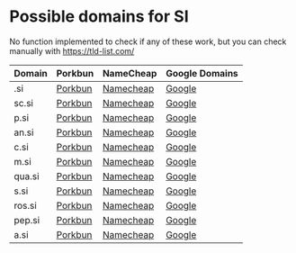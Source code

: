 # Possible domains for SI

No function implemented to check if any of these work, but you can check manually with https://tld-list.com/

| Domain | Porkbun | NameCheap | Google Domains |
|---|---|---|---|
| .si | [Porkbun](https://porkbun.com/checkout/search?prb=e814663da1&tlds=&idnLanguage=&search=search&q=.si) | [Namecheap](https://www.namecheap.com/domains/registration/results/?domain=.si) | [Google](https://domains.google.com/registrar/search?searchTerm=.si) |
| sc.si | [Porkbun](https://porkbun.com/checkout/search?prb=e814663da1&tlds=&idnLanguage=&search=search&q=sc.si) | [Namecheap](https://www.namecheap.com/domains/registration/results/?domain=sc.si) | [Google](https://domains.google.com/registrar/search?searchTerm=sc.si) |
| p.si | [Porkbun](https://porkbun.com/checkout/search?prb=e814663da1&tlds=&idnLanguage=&search=search&q=p.si) | [Namecheap](https://www.namecheap.com/domains/registration/results/?domain=p.si) | [Google](https://domains.google.com/registrar/search?searchTerm=p.si) |
| an.si | [Porkbun](https://porkbun.com/checkout/search?prb=e814663da1&tlds=&idnLanguage=&search=search&q=an.si) | [Namecheap](https://www.namecheap.com/domains/registration/results/?domain=an.si) | [Google](https://domains.google.com/registrar/search?searchTerm=an.si) |
| c.si | [Porkbun](https://porkbun.com/checkout/search?prb=e814663da1&tlds=&idnLanguage=&search=search&q=c.si) | [Namecheap](https://www.namecheap.com/domains/registration/results/?domain=c.si) | [Google](https://domains.google.com/registrar/search?searchTerm=c.si) |
| m.si | [Porkbun](https://porkbun.com/checkout/search?prb=e814663da1&tlds=&idnLanguage=&search=search&q=m.si) | [Namecheap](https://www.namecheap.com/domains/registration/results/?domain=m.si) | [Google](https://domains.google.com/registrar/search?searchTerm=m.si) |
| qua.si | [Porkbun](https://porkbun.com/checkout/search?prb=e814663da1&tlds=&idnLanguage=&search=search&q=qua.si) | [Namecheap](https://www.namecheap.com/domains/registration/results/?domain=qua.si) | [Google](https://domains.google.com/registrar/search?searchTerm=qua.si) |
| s.si | [Porkbun](https://porkbun.com/checkout/search?prb=e814663da1&tlds=&idnLanguage=&search=search&q=s.si) | [Namecheap](https://www.namecheap.com/domains/registration/results/?domain=s.si) | [Google](https://domains.google.com/registrar/search?searchTerm=s.si) |
| ros.si | [Porkbun](https://porkbun.com/checkout/search?prb=e814663da1&tlds=&idnLanguage=&search=search&q=ros.si) | [Namecheap](https://www.namecheap.com/domains/registration/results/?domain=ros.si) | [Google](https://domains.google.com/registrar/search?searchTerm=ros.si) |
| pep.si | [Porkbun](https://porkbun.com/checkout/search?prb=e814663da1&tlds=&idnLanguage=&search=search&q=pep.si) | [Namecheap](https://www.namecheap.com/domains/registration/results/?domain=pep.si) | [Google](https://domains.google.com/registrar/search?searchTerm=pep.si) |
| a.si | [Porkbun](https://porkbun.com/checkout/search?prb=e814663da1&tlds=&idnLanguage=&search=search&q=a.si) | [Namecheap](https://www.namecheap.com/domains/registration/results/?domain=a.si) | [Google](https://domains.google.com/registrar/search?searchTerm=a.si) |
